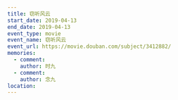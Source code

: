 ```yaml
---
title: 窃听风云
start_date: 2019-04-13
end_date: 2019-04-13
event_type: movie
event_name: 窃听风云
event_url: https://movie.douban.com/subject/3412882/
memories:
  - comment: 
    author: 时九
  - comment: 
    author: 念九  
location: 
---
```

